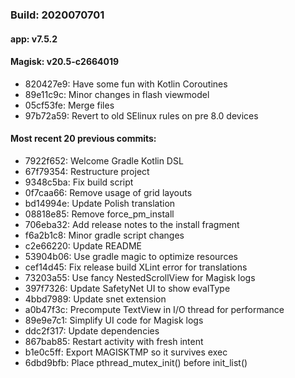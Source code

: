 ### Build: 2020070701
#### app: v7.5.2
#### Magisk: v20.5-c2664019

- 820427e9: Have some fun with Kotlin Coroutines
- 89e11c9c: Minor changes in flash viewmodel
- 05cf53fe: Merge files
- 97b72a59: Revert to old SElinux rules on pre 8.0 devices

#### Most recent 20 previous commits:

- 7922f652: Welcome Gradle Kotlin DSL
- 67f79354: Restructure project
- 9348c5ba: Fix build script
- 0f7caa66: Remove usage of grid layouts
- bd14994e: Update Polish translation
- 08818e85: Remove force_pm_install
- 706eba32: Add release notes to the install fragment
- f6a2b1c8: Minor gradle script changes
- c2e66220: Update README
- 53904b06: Use gradle magic to optimize resources
- cef14d45: Fix release build XLint error for translations
- 73203a55: Use fancy NestedScrollView for Magisk logs
- 397f7326: Update SafetyNet UI to show evalType
- 4bbd7989: Update snet extension
- a0b47f3c: Precompute TextView in I/O thread for performance
- 89e9e7c1: Simplify UI code for Magisk logs
- ddc2f317: Update dependencies
- 867bab85: Restart activity with fresh intent
- b1e0c5ff: Export MAGISKTMP so it survives exec
- 6dbd9bfb: Place pthread_mutex_init() before init_list()

